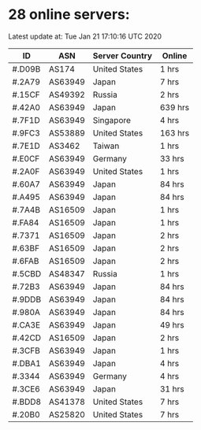 # 28 online servers:

Latest update at: Tue Jan 21 17:10:16 UTC 2020

| ID | ASN | Server Country | Online |
| -- | --- | -------------- | ------ |
| #.D09B | AS174 | United States | 1 hrs |
| #.2A79 | AS63949 | Japan | 7 hrs |
| #.15CF | AS49392 | Russia | 2 hrs |
| #.42A0 | AS63949 | Japan | 639 hrs |
| #.7F1D | AS63949 | Singapore | 4 hrs |
| #.9FC3 | AS53889 | United States | 163 hrs |
| #.7E1D | AS3462 | Taiwan | 1 hrs |
| #.E0CF | AS63949 | Germany | 33 hrs |
| #.2A0F | AS63949 | United States | 1 hrs |
| #.60A7 | AS63949 | Japan | 84 hrs |
| #.A495 | AS63949 | Japan | 84 hrs |
| #.7A4B | AS16509 | Japan | 1 hrs |
| #.FA84 | AS16509 | Japan | 1 hrs |
| #.7371 | AS16509 | Japan | 2 hrs |
| #.63BF | AS16509 | Japan | 2 hrs |
| #.6FAB | AS16509 | Japan | 2 hrs |
| #.5CBD | AS48347 | Russia | 1 hrs |
| #.72B3 | AS63949 | Japan | 84 hrs |
| #.9DDB | AS63949 | Japan | 84 hrs |
| #.980A | AS63949 | Japan | 84 hrs |
| #.CA3E | AS63949 | Japan | 49 hrs |
| #.42CD | AS16509 | Japan | 2 hrs |
| #.3CFB | AS63949 | Japan | 1 hrs |
| #.DBA1 | AS63949 | Japan | 4 hrs |
| #.3344 | AS63949 | Germany | 4 hrs |
| #.3CE6 | AS63949 | Japan | 31 hrs |
| #.BDD8 | AS41378 | United States | 7 hrs |
| #.20B0 | AS25820 | United States | 7 hrs |


